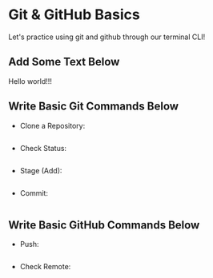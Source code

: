# Git & GitHub Basics

Let's practice using git and github through our terminal CLI!

## Add Some Text Below
Hello world!!!


## Write Basic Git Commands Below

- Clone a Repository:
```

```

- Check Status:
```

```

- Stage (Add):
```

```

- Commit:
```

```

## Write Basic GitHub Commands Below

- Push:
```

```

- Check Remote:
```

```